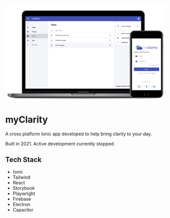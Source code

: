 ![myClarity](imgs/myClarity.jpg "myClarity")

# myClarity

A cross platform Ionic app developed to help bring clarity to your day.

Built in 2021. Active development currently stopped.

## Tech Stack

-   Ionic
-   Tailwind
-   React
-   Storybook
-   Playwright
-   Firebase
-   Electron
-   Capacitor
